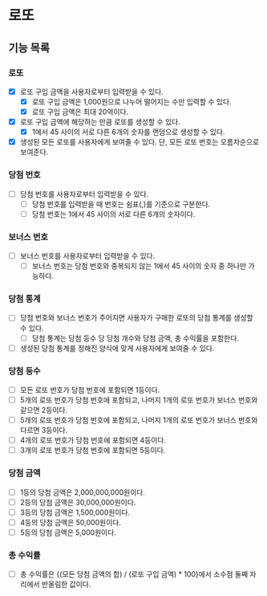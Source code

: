 # 로또

## 기능 목록

### 로또
- [x] 로또 구입 금액을 사용자로부터 입력받을 수 있다.
  - [x] 로또 구입 금액은 1,000원으로 나누어 떨어지는 수만 입력할 수 있다.
  - [x] 로또 구입 금액은 최대 20억이다.
- [x] 로또 구입 금액에 해당하는 만큼 로또를 생성할 수 있다.
  - [x] 1에서 45 사이의 서로 다른 6개의 숫자를 랜덤으로 생성할 수 있다.
- [x] 생성된 모든 로또를 사용자에게 보여줄 수 있다. 단, 모든 로또 번호는 오름차순으로 보여준다.

### 당첨 번호
- [ ] 당첨 번호를 사용자로부터 입력받을 수 있다.
  - [ ] 당첨 번호를 입력받을 때 번호는 쉼표(,)를 기준으로 구분한다.
  - [ ] 당첨 번호는 1에서 45 사이의 서로 다른 6개의 숫자이다.

### 보너스 번호
- [ ] 보너스 번호를 사용자로부터 입력받을 수 있다.
  - [ ] 보너스 번호는 당첨 번호와 중복되지 않는 1에서 45 사이의 숫자 중 하나만 가능하다.

### 당첨 통계
- [ ] 당첨 번호와 보너스 번호가 주어지면 사용자가 구매한 로또의 당첨 통계를 생성할 수 있다.
  - [ ] 당첨 통계는 당첨 등수 당 당첨 개수와 당첨 금액, 총 수익률을 포함한다.
- [ ] 생성된 당첨 통계를 정해진 양식에 맞게 사용자에게 보여줄 수 있다.

### 당첨 등수
- [ ] 모든 로또 번호가 당첨 번호에 포함되면 1등이다.
- [ ] 5개의 로또 번호가 당첨 번호에 포함되고, 나머지 1개의 로또 번호가 보너스 번호와 같으면 2등이다.
- [ ] 5개의 로또 번호가 당첨 번호에 포함되고, 나머지 1개의 로또 번호가 보너스 번호와 다르면 3등이다.
- [ ] 4개의 로또 번호가 당첨 번호에 포함되면 4등이다.
- [ ] 3개의 로또 번호가 당첨 번호에 포함되면 5등이다.

### 당첨 금액
- [ ] 1등의 당첨 금액은 2,000,000,000원이다.
- [ ] 2등의 당첨 금액은 30,000,000원이다.
- [ ] 3등의 당첨 금액은 1,500,000원이다.
- [ ] 4등의 당첨 금액은 50,000원이다.
- [ ] 5등의 당첨 금액은 5,000원이다.

### 총 수익률
- [ ] 총 수익률은 {(모든 당첨 금액의 합) / (로또 구입 금액) * 100}에서 소수점 둘째 자리에서 반올림한 값이다.